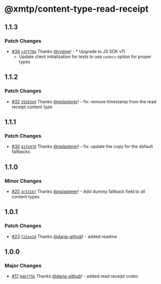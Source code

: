 # @xmtp/content-type-read-receipt

## 1.1.3

### Patch Changes

- [#34](https://github.com/xmtp/xmtp-js-content-types/pull/34) [`cd7f70e`](https://github.com/xmtp/xmtp-js-content-types/commit/cd7f70ef7476b9915f25c963536a5836192d004a) Thanks [@rygine](https://github.com/rygine)! - \* Upgrade to JS SDK v11
  - Update client initialization for tests to use `codecs` option for proper types

## 1.1.2

### Patch Changes

- [#32](https://github.com/xmtp/xmtp-js-content-types/pull/32) [`39265e9`](https://github.com/xmtp/xmtp-js-content-types/commit/39265e9ea9e4182ce50175b1f3933e292499a576) Thanks [@nplasterer](https://github.com/nplasterer)! - fix: remove timestamp from the read receipt content type

## 1.1.1

### Patch Changes

- [#30](https://github.com/xmtp/xmtp-js-content-types/pull/30) [`41fe976`](https://github.com/xmtp/xmtp-js-content-types/commit/41fe976c009af8daa415e29b6820166675a8c77b) Thanks [@nplasterer](https://github.com/nplasterer)! - fix: update the copy for the default fallbacks

## 1.1.0

### Minor Changes

- [#25](https://github.com/xmtp/xmtp-js-content-types/pull/25) [`3c531b7`](https://github.com/xmtp/xmtp-js-content-types/commit/3c531b7dc057a9f7907a9289a0a35f0da3a48e44) Thanks [@nplasterer](https://github.com/nplasterer)! - Add dummy fallback field to all content types

## 1.0.1

### Patch Changes

- [#23](https://github.com/xmtp/xmtp-js-content-types/pull/23) [`f22ee24`](https://github.com/xmtp/xmtp-js-content-types/commit/f22ee24a4249639a0c4ed23daf9beee95236e01a) Thanks [@daria-github](https://github.com/daria-github)! - added readme

## 1.0.0

### Major Changes

- [#17](https://github.com/xmtp/xmtp-js-content-types/pull/17) [`04b775b`](https://github.com/xmtp/xmtp-js-content-types/commit/04b775bc6e330f45b65b418cb191abbc66abf76e) Thanks [@daria-github](https://github.com/daria-github)! - added read receipt codec
